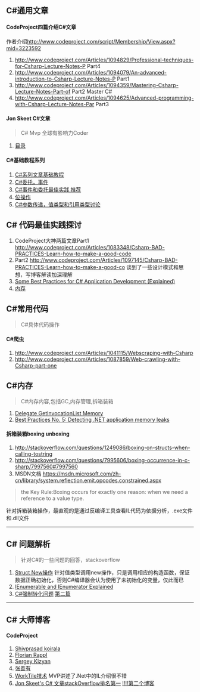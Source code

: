 
## C#通用文章
#### CodeProject四篇介绍C#文章
作者介绍<http://www.codeproject.com/script/Membership/View.aspx?mid=3223592>
1. <http://www.codeproject.com/Articles/1094829/Professional-techniques-for-Csharp-Lecture-Notes-P> Part4
2. <http://www.codeproject.com/Articles/1094079/An-advanced-introduction-to-Csharp-Lecture-Notes-P> Part1
3. <http://www.codeproject.com/Articles/1094359/Mastering-Csharp-Lecture-Notes-Part-of> Part2 Master C#
4. <http://www.codeproject.com/Articles/1094625/Advanced-programming-with-Csharp-Lecture-Notes-Par> Part3

#### Jon Skeet C#文章
> C# Mvp 全球有影响力Coder

1. [目录](http://www.yoda.arachsys.com/csharp/index.html)

#### C#基础教程系列

1. [C#系列文章基础教程](http://www.codeproject.com/Tips/1032174/CsharpLectures-Lecture-Primitive-Types)
2. [C#委托，事件](http://www.codeproject.com/Articles/1061085/Delegates-Multicast-delegates-and-Events-in-Csharp)
3. [C#事件和委托最佳实践 推荐](http://www.codeproject.com/Articles/20550/C-Event-Implementation-Fundamentals-Best-Practices)
4. [位操作](http://www.codeproject.com/Articles/544990/Understand-how-bitwise-operators-work-Csharp-and-V)
5. [C#参数传递，值类型和引用类型讨论](http://www.yoda.arachsys.com/csharp/parameters.html)

## C# 代码最佳实践探讨

1. CodeProject大神两篇文章Part1
<http://www.codeproject.com/Articles/1083348/Csharp-BAD-PRACTICES-Learn-how-to-make-a-good-code>
2. Part2
<http://www.codeproject.com/Articles/1097145/Csharp-BAD-PRACTICES-Learn-how-to-make-a-good-co>
谈到了一些设计模式和思想，写博客解读加深理解
3. [Some Best Practices for C# Application Development (Explained)](http://www.codeproject.com/Articles/118853/Some-Best-Practices-for-C-Application-Development)
4. [内存](http://www.codeproject.com/Articles/42721/Best-Practices-No-Detecting-NET-application-memo)

## C#常用代码
> C#具体代码操作

#### C#爬虫
1. <http://www.codeproject.com/Articles/1041115/Webscraping-with-Csharp>
2. <http://www.codeproject.com/Articles/1087859/Web-crawling-with-Csharp-part-one>

## C#内存
> C#内存内容,包括GC,内存管理,拆箱装箱

1. [Delegate GetInvocationList Memory](http://weblogs.sqlteam.com/MLADENP/archive/2007/10/24/C-Care-about-Event-Memory-Leaks-with-Delegate.GetInvocationList.aspx)
2. [Best Practices No. 5: Detecting .NET application memory leaks](http://www.codeproject.com/Articles/42721/Best-Practices-No-Detecting-NET-application-memo)

#### 拆箱装箱boxing unboxing

1. <http://stackoverflow.com/questions/1249086/boxing-on-structs-when-calling-tostring>
2. <http://stackoverflow.com/questions/7995606/boxing-occurrence-in-c-sharp/7997560#7997560>
3. MSDN文档 <https://msdn.microsoft.com/zh-cn/library/system.reflection.emit.opcodes.constrained.aspx>

> the Key Rule:Boxing occurs for exactly one reason: when we need a reference to a value type. 

针对拆箱装箱操作，最直观的是通过反编译工具查看IL代码为依据分析，.exe文件和.dll文件

****
## C# 问题解析
> 针对C#的一些问题的回答，stackoverflow

1. [Struct New操作](http://stackoverflow.com/questions/7767669/why-is-it-possible-to-instantiate-a-struct-without-the-new-keyword/7769694#7769694)
针对值类型调用new操作，只是调用相应的构造函数，保证数据正确初始化，否则C#编译器会认为使用了未初始化的变量，仅此而已
2. [IEnumerable and IEnumerator Explained](http://stackoverflow.com/questions/558304/can-anyone-explain-ienumerable-and-ienumerator-to-me)
3. [C#强制转化问题](http://stackoverflow.com/questions/132445/direct-casting-vs-as-operator) 
[第二篇](http://stackoverflow.com/questions/983030/type-checking-typeof-gettype-or-is) []()


****
## C# 大师博客
#### CodeProject
1. [Shivprasad koirala](http://www.codeproject.com/script/Membership/View.aspx?mid=1335831)
2. [Florian Rappl](http://www.codeproject.com/script/Membership/View.aspx?mid=3223592)
3. [Sergey Kizyan](http://www.codeproject.com/script/Membership/View.aspx?mid=11072411)
4. [张善有](http://www.cnblogs.com/shanyou/category/431765.html)
5. [WorkTile技术](http://www.cnblogs.com/anytao/) MVP讲述了.Net中的IL介绍很不错
6. [Jon Skeet's C# 文章stackOverflow排名第一](http://yoda.arachsys.com/csharp/) [!!!!第二个博客](https://codeblog.jonskeet.uk/)
